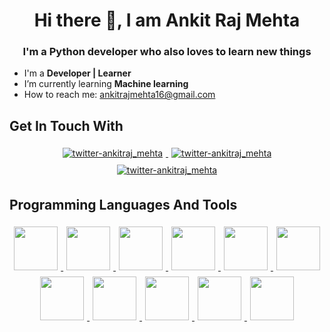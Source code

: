 <h1 align="center"> Hi there 👋, I am Ankit Raj Mehta </h1>
<h3 align="center">I'm a Python developer who also loves to learn new things</h3>



-  I'm a **Developer | Learner**
-  I’m currently learning **Machine learning**
-  How to reach me: ankitrajmehta16@gmail.com


## Get In Touch With

<p align="center">
    <a target="_blank" href="https://www.instagram.com/ankit.raj_mehta/"><img style="padding:5px" alt="twitter-ankitraj_mehta" src="https://img.shields.io/badge/Instagram-E4405F?style=for-the-badge&logo=instagram&logoColor=white"/>
</a>
	<a target="_blank" href="https://www.linkedin.com/in/ankit-mehta-39536a273/"><img style="padding:5px" alt="twitter-ankitraj_mehta" src="https://img.shields.io/badge/LinkedIn-0077B5?style=for-the-badge&logo=linkedin&logoColor=white"/>
</a>
    <a target="_blank" href="https://twitter.com/ankitraj_mehta"><img style="padding:5px" alt="twitter-ankitraj_mehta" src="https://img.shields.io/badge/Twitter-1DA1F2?style=for-the-badge&logo=twitter&logoColor=white"/>
</a>    
</p>


## Programming Languages And Tools

<p align="center">
	</a>
    <a target="_blank" href="https://www.python.org/"> 
        <img style="padding:5px" src="https://img.icons8.com/color/144/000000/python.png"  width="70" height="70"/>
	</a>
    <a target="_blank" href="https://www.cprogramming.com/"> 
        <img style="padding:5px" src="https://cdn.jsdelivr.net/gh/devicons/devicon/icons/c/c-original.svg" width="70" height="70"/>
    </a>
    <a target="_blank" href="https://www.w3.org/html/"> 
        <img style="padding:5px" src="https://cdn.jsdelivr.net/gh/devicons/devicon/icons/html5/html5-original-wordmark.svg" width="70" height="70"/>
    </a>
    <a target="_blank" href="https://www.w3schools.com/css/"> 
        <img style="padding:5px"  src="https://cdn.jsdelivr.net/gh/devicons/devicon/icons/css3/css3-original.svg" width="70" height="70"/>
    </a>
    <a target="_blank" href="https://flask.palletsprojects.com/"> 
        <img style="padding:5px" src="https://cdn.jsdelivr.net/gh/devicons/devicon/icons/flask/flask-original-wordmark.svg" width="70" height="70"/>
    </a>
    <a target="_blank" href="https://getbootstrap.com/"> 
        <img style="padding:5px" src="https://cdn.jsdelivr.net/gh/devicons/devicon/icons/bootstrap/bootstrap-original-wordmark.svg"width="70" height="70"/>
    </a>
    <a target="_blank" href="https://www.djangoproject.com/"> 
        <img style="padding:5px" src="https://cdn.jsdelivr.net/gh/devicons/devicon/icons/django/django-plain.svg" width="70" height="70"/>
    </a>
    <a target="_blank" href="https://developer.mozilla.org/en-US/docs/Web/JavaScript"> 
        <img style="padding:5px" src="https://cdn.jsdelivr.net/gh/devicons/devicon/icons/javascript/javascript-original.svg"width="70" height="70"/>
    </a>
    <a target="_blank" href="https://wordpress.com"> 
        <img style="padding:5px" src="https://cdn.jsdelivr.net/gh/devicons/devicon/icons/wordpress/wordpress-original.svg" width="70" height="70"/>
    </a>
    <a target="_blank" href="https://tailwindcss.com"> 
        <img style="padding:5px" src="https://cdn.jsdelivr.net/gh/devicons/devicon/icons/tailwindcss/tailwindcss-plain.svg"width="70" height="70"/>
    </a>
    <a target="_blank" href="https://sqlite.org"> 
        <img style="padding:5px" src="https://cdn.jsdelivr.net/gh/devicons/devicon/icons/sqlite/sqlite-plain-wordmark.svg" width="70" height="70"/>
</p>
